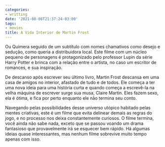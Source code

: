 ```yaml
---
categories:
- writting
date: '2021-08-08T21:37:24-03:00'
tags:
- movies
title: A Vida Interior de Martin Frost
---
```


Ou Quimera seguido de um subtítulo com nomes chamativos como desejo e sedução, como queria a distribuidora local. Este filme com um núcleo pequeno de personagens é protagonizado pelo professor Lupin da série Harry Potter e brinca com a relação entre o artista, no caso um escritor de romances, e sua inspiração.

De descanso após escrever seu último livro, Martin Frost descansa em uma casa de amigos no interior, afastado de tudo e de todos. Ele começa a ter uma nova ideia para uma história curta e quando começa a escrevê-la na velha máquina de escrever surge sua musa, Claire Martin. Eles fazem sexo, ela é ótima, e fica por perto enquanto ele não termina seu conto.

Navegando pelas possibilidades desse universo utópico habitado pelas mentes criativas, este é um filme que evita delinear demais as regras do jogo, e no processo nos deixa constantemente curiosos. O filme termina, você ainda não sabe nada, exceto que se passou voando um drama fantasioso que provavelmente irá se esquecer bem rápido. Há algumas ideias quase interessantes, mas nenhum filme sobrevive muito tempo apenas com isso.

